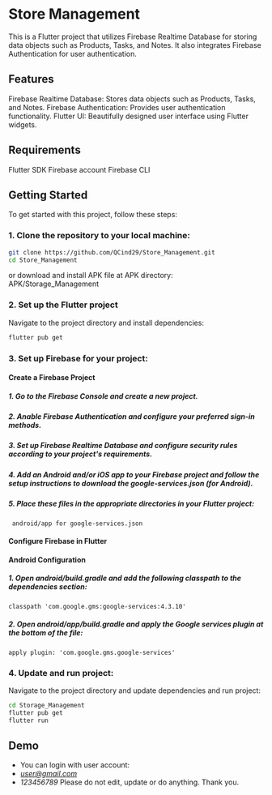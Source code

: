 # Store Management

This is a Flutter project that utilizes Firebase Realtime Database for storing data objects such as Products, Tasks, and Notes. It also integrates Firebase Authentication for user authentication.

## Features
Firebase Realtime Database: Stores data objects such as Products, Tasks, and Notes.
Firebase Authentication: Provides user authentication functionality.
Flutter UI: Beautifully designed user interface using Flutter widgets.

## Requirements
Flutter SDK
Firebase account
Firebase CLI
## Getting Started
To get started with this project, follow these steps: 
### 1. Clone the repository to your local machine:
```bash
git clone https://github.com/QCind29/Store_Management.git
cd Store_Management

```
or download and install APK file at APK directory:
APK/Storage_Management
### 2. Set up the Flutter project
Navigate to the project directory and install dependencies:
```bash
flutter pub get
```
### 3. Set up Firebase for your project:
#### Create a Firebase Project
##### 1. Go to the Firebase Console and create a new project.
##### 2. Anable Firebase Authentication and configure your preferred sign-in methods.  
##### 3. Set up Firebase Realtime Database and configure security rules according to your project's requirements.
##### 4. Add an Android and/or iOS app to your Firebase project and follow the setup instructions to download the google-services.json (for Android).
##### 5. Place these files in the appropriate directories in your Flutter project:
     android/app for google-services.json
#### Configure Firebase in Flutter
#### Android Configuration
##### 1. Open android/build.gradle and add the following classpath to the dependencies section:
    classpath 'com.google.gms:google-services:4.3.10'
##### 2. Open android/app/build.gradle and apply the Google services plugin at the bottom of the file:
    apply plugin: 'com.google.gms.google-services'
### 4. Update and run project:
Navigate to the project directory and update dependencies and run project:
```bash
cd Storage_Management
flutter pub get
flutter run
```
## Demo
- You can login with user account:
- *user@gmail.com*
- *123456789*
          Please do not edit, update or do anything.
          Thank you.

